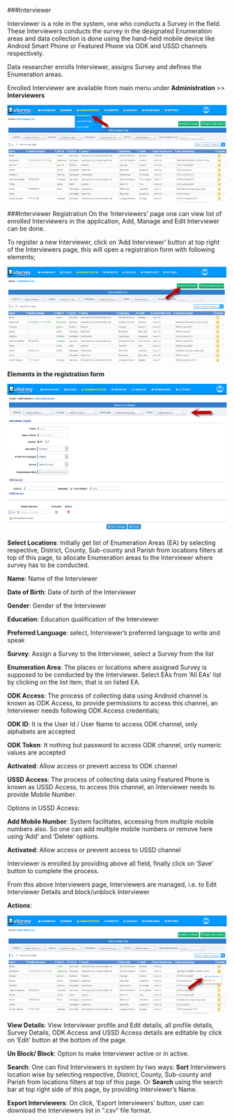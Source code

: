 ###Interviewer

Interviewer is a role in the system, one who conducts a Survey in the field.   
These Interviewers conducts the survey in the designated Enumeration areas and data collection is done using the hand-held mobile device like Android Smart Phone or Featured Phone via ODK and USSD channels respectively.

Data researcher enrolls Interviewer, assigns Survey and defines the Enumeration areas.

Enrolled Interviewer are available from main menu under <b>Administration</b> >> <b>Interviewers</b>

![Interviewer](./Interviewer1.png)

###Interviewer Registration
On the ‘Interviewers’ page one can view list of enrolled Interviewers in the application, Add, Manage and Edit Interviewer can be done.

To register a new Interviewer, click on ‘Add Interviewer’ button at top right of the Interviewers page, this will open a registration form with following elements;

![Interviewer](./Interviewer2.png)

<b>Elements in the registration form</b>

![Interviewer](./Interviewer4_1.png)

<b>Select Locations</b>: Initially get list of Enumeration Areas (EA) by selecting respective, District, County, Sub-county and Parish from locations filters at top of this page, to allocate Enumeration areas to the Interviewer where survey has to be conducted.

<b>Name</b>: Name of the Interviewer

<b>Date of Birth</b>: Date of birth of the Interviewer

<b>Gender</b>: Gender of the Interviewer

<b>Education</b>: Education qualification of the Interviewer

<b>Preferred Language</b>: select, Interviewer’s preferred language to write and speak

<b>Survey</b>: Assign a Survey to the Interviewer, select a Survey from the list

<b>Enumeration Area</b>: The places or locations where assigned Survey is supposed to be conducted by the Interviewer. Select EAs from ‘All EAs’ list by clicking on the list item, that is on listed EA.

<b>ODK Access</b>: The process of collecting data using Android channel is known as ODK Access, to provide permissions to access this channel, an Interviewer needs following ODK Access credentials;

<b>ODK ID</b>: It is the User Id / User Name to access ODK channel, only alphabets are accepted

<b>ODK Token</b>: It nothing but password to access ODK channel, only numeric values are accepted

<b>Activated</b>: Allow access or prevent access to ODK channel

<b>USSD Access</b>: The process of collecting data using Featured Phone is known as USSD Access, to access this channel, an Interviewer needs to provide Mobile Number. 

Options in USSD Access:

<b>Add Mobile Number</b>: System facilitates, accessing from multiple mobile numbers also. So one can add multiple mobile numbers or remove here using ‘Add’ and ‘Delete’ options.

<b>Activated</b>: Allow access or prevent access to USSD channel

Interviewer is enrolled by providing above all field, finally click on ‘Save’ button to complete the process. 

From this above Interviewers page, Interviewers are managed, i.e. to Edit Interviewer Details and block/unblock Interviewer

<b>Actions</b>:

![Interviewer](./Interviewer3.png)

<b>View Details</b>: View Interviewer profile and Edit details, all profile details, Survey Details, ODK Access and USSD Access details are editable by click on ‘Edit’ button at the bottom of the page.

<b>Un Block/ Block</b>: Option to make Interviewer active or in active.

<b>Search</b>: One can find Interviewers in system by two ways:
<b>Sort</b> Interviewers location wise by selecting respective, District, County, Sub-county and Parish from locations filters at top of this page. Or
<b>Search</b> using the search bar at top right side of this page, by providing Interviewer’s Name.

<b>Export Interviewers</b>: On click, ‘Export Interviewers’ button, user can download the Interviewers list in “.csv” file format.
